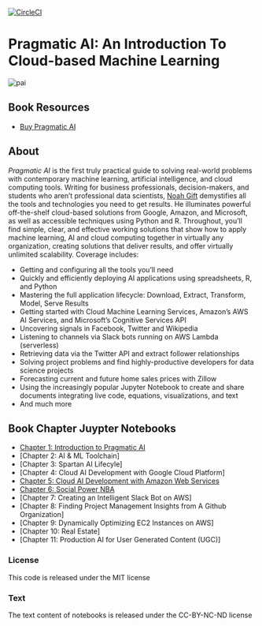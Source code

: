 [![CircleCI](https://circleci.com/gh/noahgift/pragmaticai.svg?style=svg)](https://circleci.com/gh/noahgift/pragmaticai)
# Pragmatic AI:  An Introduction To Cloud-based Machine Learning

![pai](https://user-images.githubusercontent.com/58792/37258262-633deaa6-2532-11e8-8c6f-b020ea1caae5.png)

## Book Resources

* [Buy Pragmatic AI](https://www.amazon.com/Pragmatic-AI-Introduction-Cloud-based-Learning/dp/0134863860)

## About

*Pragmatic AI* is the first truly practical guide to solving real-world problems with contemporary machine learning, artificial intelligence, and cloud computing tools. Writing for business professionals, decision-makers, and students who aren’t professional data scientists, [Noah Gift](http://noahgift.com/) demystifies all the tools and technologies you need to get results. He illuminates powerful off-the-shelf cloud-based solutions from Google, Amazon, and Microsoft, as well as accessible techniques using Python and R. Throughout, you’ll find simple, clear, and effective working solutions that show how to apply machine learning, AI and cloud computing together in virtually any organization, creating solutions that deliver results, and offer virtually unlimited scalability. Coverage includes:

* Getting and configuring all the tools you’ll need
* Quickly and efficiently deploying AI applications using spreadsheets, R, and Python
* Mastering the full application lifecycle: Download, Extract, Transform, Model, Serve Results
* Getting started with Cloud Machine Learning Services, Amazon’s AWS AI Services, and Microsoft’s Cognitive Services API
* Uncovering signals in Facebook, Twitter and Wikipedia
* Listening to channels via Slack bots running on AWS Lambda (serverless)
* Retrieving data via the Twitter API and extract follower relationships
* Solving project problems and find highly-productive developers for data science projects
* Forecasting current and future home sales prices with Zillow
* Using the increasingly popular Jupyter Notebook to create and share documents integrating live code, equations, visualizations, and text
* And much more

## Book Chapter Juypter Notebooks

* [Chapter 1: Introduction to Pragmatic AI](https://github.com/noahgift/functional_intro_to_python/tree/master/notebooks)
* [Chapter 2:  AI & ML Toolchain]
* [Chapter 3:  Spartan AI Lifecyle]
* [Chapter 4:  Cloud AI Development with Google Cloud Platform]
* [Chapter 5:  Cloud AI Development with Amazon Web Services](https://github.com/noahgift/pai-aws)
* [Chapter 6: Social Power NBA](https://github.com/noahgift/pragmaticai/tree/master/chapter7/notebooks)
* [Chapter 7:  Creating an Intelligent Slack Bot on AWS]
* [Chapter 8:  Finding Project Management Insights from A Github Organization]
* [Chapter 9:  Dynamically Optimizing EC2 Instances on AWS]
* [Chapter 10:  Real Estate]
* [Chapter 11:  Production AI for User Generated Content (UGC)]

### License

This code is released under the MIT license

### Text

The text content of notebooks is released under the CC-BY-NC-ND license

